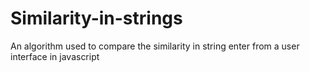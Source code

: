 # Similarity-in-strings
An algorithm used to compare the similarity in string enter from a user interface in javascript
